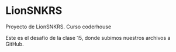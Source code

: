 # LionSNKRS
Proyecto de LionSNKRS. Curso coderhouse

Este es el desafío de la clase 15, donde subimos nuestros archivos a GitHub.
